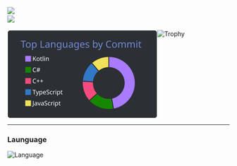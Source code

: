 ![](https://komarev.com/ghpvc/?username=matuyuhi)<br/>
![](https://github-readme-stats-c-qfi4.vercel.app/api?username=matuyuhi&show=reviews,prs_merged,prs_merged_percentage&hide=stars&show_icons=true&title_color=fff&icon_color=79ff97&text_color=9f9f9f&bg_color=151515&include_all_commits=true)
<br>
<!--
![](https://raw.githubusercontent.com/Matuyuhi/Matuyuhi/main/profile-summary-card-output/discord_old_blurple/2-most-commit-language.svg)
![](https://raw.githubusercontent.com/Matuyuhi/Matuyuhi/main/profile-summary-card-output/discord_old_blurple/3-stats.svg)
-->
<div style="display: flex; flex-direction: row;">
  <img height=200 alt="languages" src="https://raw.githubusercontent.com/Matuyuhi/Matuyuhi/main/profile-summary-card-output/discord_old_blurple/2-most-commit-language.svg" />
  <img height=200 alt="Trophy" src="https://github-profile-trophy.vercel.app/?username=Matuyuhi&theme=gruvbox&count_private=true&no-frame=true&column=5&rank=-C" />
</div>


---
### Launguage
![Language](https://skillicons.dev/icons?i=js,ts,html,css,c,cs,cpp,go,java,kotlin,mysql,py,ruby,swift,rust&perline=10)
<!---
### Library
![My Library](https://skillicons.dev/icons?i=githubactions,ktor,gradle,cmake,materialui,angular,npm,react,next,bootstrap,nodejs,vue,discordjs,django,express&perline=10)

### Application
![My App](https://skillicons.dev/icons?i=androidstudio,idea,rider,clion,pycharm,atom,vim,codepen,unity,unreal,autocad,ae,ai,ps,pr&perline=10)

### Service
![My App](https://skillicons.dev/icons?i=notion,firebase,docker,arduino,linux,ubuntu,aws,figma,nginx,bash&perline=10)
--->
<!--- - **languages**  
![languages](https://skillicons.dev/icons?i=c,cpp,cs,go,html,java,js,kotlin,py,ruby,sass,swift,ts,rust&perline=5)
- **frontend**  
![languages](https://skillicons.dev/icons?i=angular,bootstrap,css,jquery,react,tailwind,vue&perline=5)
- **backend**  
![languages](https://skillicons.dev/icons?i=express,firebase,nodejs&perline=5)
- **db&server**  
![languages](https://skillicons.dev/icons?i=mysql,nginx,sqlite&perline=5)
- **tools**  
![languages](https://skillicons.dev/icons?i=androidstudio,arduino,aws,blender,cmake,codepen,docker,electron,figma,idea,linux,maven,raspberrypi,stackoverflow,vscode,wordpress&perline=5)
- **gameengine**  
![languages](https://skillicons.dev/icons?i=unity,unreal)
- **more**  
![languages](https://skillicons.dev/icons?i=bots,discord,gradle)

and more, including Metal and OpenGL... --->
<!--- ### [unity animation library](https://github.com/Matuyuhi/AnimationPro)
- コードベースでカスタム可能な、UIのアニメーションライブラリ
- [npm](https://www.npmjs.com/package/com.matuyuhi.animationpro)で配布

### [C++ http server](https://github.com/Matuyuhi/cpp-http-server)
- C++でBoostを使用したhttpサーバー
- [これ](https://github.com/Matuyuhi/shiftapp_web)のC++版となる予定

### [勤務管理のWebApp](https://github.com/Matuyuhi/shiftapp_web)
- データベースとやりとりしてシフトを管理するWebアプリ
- cssはBootstrapをカスタム
- ios, androidアプリと連携できるAPIも用意
- [デモページ](https://yuhi.tokyo/demo/shift) vpsサーバーにUbuntu+Nginxで
### [勤務管理のAndroidアプリ](https://github.com/Matuyuhi/shiftapp_android)
- `勤務管理のWebApp`からデータを取得して画面に表示＋シフトの入力が出来るアプリ
- Android Studioで作成中

### [ちゃんと戦える五目並べ](https://github.com/Matuyuhi/gomokuApp)
- C#で作成した五目並べのコンソールApp
- 並列処理で敵の動きを高速化

### [Webhookと連携したDiscord Bot](https://github.com/Matuyuhi/DiscordBot_webhook)
- githubのwebhookにNode.jsで作成したサーバーを指定し、Discord内に通知を送るBot
- データベースにDiscordとgithubのユーザー情報を保存し、Githubのユーザー名をDiscordの名前に自動変換。これにより、Discord内でもメンションで通知が届く

### [Metalでアプリ作成](https://github.com/Matuyuhi/metal_example)
- Xcode + Metal環境でios/mac向けのアプリを作成中 --->

